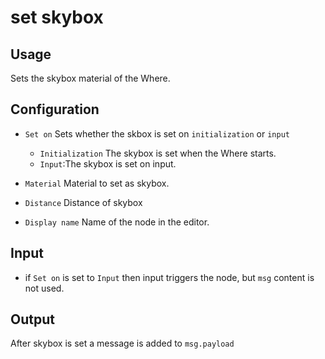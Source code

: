 # set skybox

## Usage

Sets the skybox material of the Where.

## Configuration

- `Set on` Sets whether the skbox is set on `initialization` or `input`
  - `Initialization` The skybox is set when the Where starts.
  - `Input`:The skybox is set on input.
- `Material` Material to set as skybox.

- `Distance` Distance of skybox

- `Display name` Name of the node in the editor.

## Input

- if `Set on` is set to `Input` then input triggers the node, but `msg` content is not used.

## Output

After skybox is set a message is added to `msg.payload`
